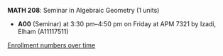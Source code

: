 **MATH 208**: Seminar in Algebraic Geometry (1 units)

- **A00** (Seminar) at 3:30 pm–4:50 pm on Friday at APM 7321 by Izadi, Elham (A11117511)

[Enrollment numbers over time](./MATH208.tsv)
